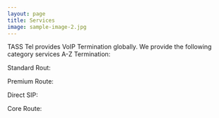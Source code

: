```yaml
---
layout: page
title: Services
image: sample-image-2.jpg
---
```

TASS Tel provides VoIP Termination globally. We provide the following category services
A-Z Termination: 

Standard Rout:

Premium Route: 

Direct SIP: 

Core Route: 
